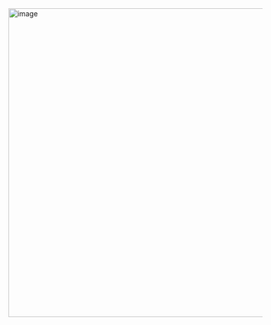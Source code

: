 
<img width="1128" height="611" alt="image" src="https://github.com/user-attachments/assets/a4075f69-1556-479b-9cef-b7b7a59d5d00" />
